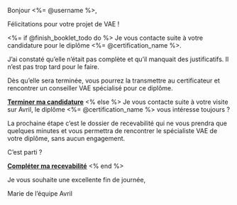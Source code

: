[SUJET]: # (<%= @username %> pour votre diplôme de <%= @certification_name %> en VAE)

Bonjour <%= @username %>,

Félicitations pour votre projet de VAE !

<%= if @finish_booklet_todo do %>
Je vous contacte suite à votre candidature pour le diplôme <%= @certification_name %>.

J’ai constaté qu’elle n’était pas complète et qu’il manquait des justificatifs. Il n’est pas trop tard pour le faire.

Dès qu’elle sera terminée, vous pourrez la transmettre au certificateur et rencontrer un conseiller VAE spécialisé pour ce diplôme.

**[Terminer ma candidature](<%= @application_url %>)**
<% else %>
Je vous contacte suite à votre visite sur Avril, le diplôme <%= @certification_name %> vous intéresse toujours ?

La prochaine étape c’est le dossier de recevabilité qui ne vous prendra que quelques minutes et vous permettra de rencontrer le spécialiste VAE de votre diplôme, sans aucun engagement.

C’est parti ?

**[Compléter ma recevabilité](<%= @application_url %>)**
<% end %>

Je vous souhaite une excellente fin de journée,

Marie de l’équipe Avril